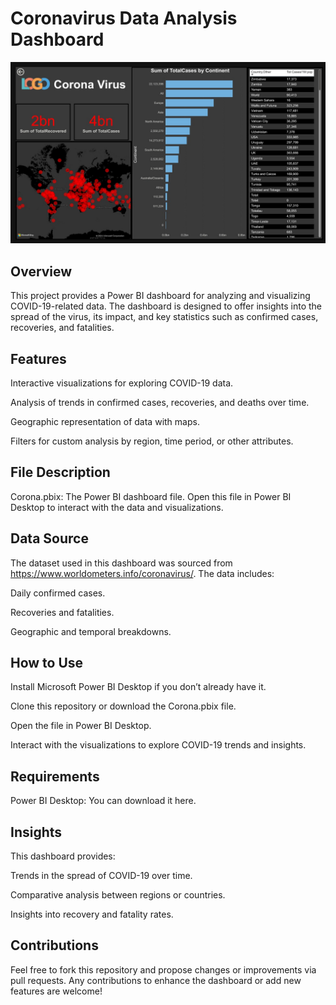 # Coronavirus Data Analysis Dashboard
![](https://github.com/MahmoudRaga/Coronavirus-Data-Analysis/blob/main/Picture3.jpg)

## Overview

This project provides a Power BI dashboard for analyzing and visualizing COVID-19-related data. The dashboard is designed to offer insights into the spread of the virus, its impact, and key statistics such as confirmed cases, recoveries, and fatalities.

## Features

Interactive visualizations for exploring COVID-19 data.

Analysis of trends in confirmed cases, recoveries, and deaths over time.

Geographic representation of data with maps.

Filters for custom analysis by region, time period, or other attributes.

## File Description

Corona.pbix: The Power BI dashboard file. Open this file in Power BI Desktop to interact with the data and visualizations.

## Data Source

The dataset used in this dashboard was sourced from https://www.worldometers.info/coronavirus/. The data includes:

Daily confirmed cases.

Recoveries and fatalities.

Geographic and temporal breakdowns.

## How to Use

Install Microsoft Power BI Desktop if you don’t already have it.

Clone this repository or download the Corona.pbix file.

Open the file in Power BI Desktop.

Interact with the visualizations to explore COVID-19 trends and insights.

## Requirements

Power BI Desktop: You can download it here.

## Insights

This dashboard provides:

Trends in the spread of COVID-19 over time.

Comparative analysis between regions or countries.

Insights into recovery and fatality rates.

## Contributions

Feel free to fork this repository and propose changes or improvements via pull requests. Any contributions to enhance the dashboard or add new features are welcome!
